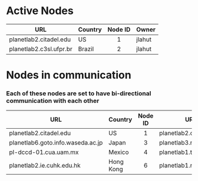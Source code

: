 # Active Nodes

| URL                     | Country | Node ID | Owner  |
| ----------------------- | ------- | :-----: | ------ |
| planetlab2.citadel.edu  | US      |    1    | jlahut |
| planetlab2.c3sl.ufpr.br | Brazil  |    2    | jlahut |


# Nodes in communication
### Each of these nodes are set to have bi-directional communication with each other

| URL                               | Country   | Node ID | URL                     | Country | Node ID | Owner  |
| --------------------------------- | --------- | :-----: | ----------------------- | ------- | :-----: | ------ |
| planetlab2.citadel.edu            | US        |    1    | planetlab2.c3sl.ufpr.br | Brazil  |    2    | jlahut |
| planetlab6.goto.info.waseda.ac.jp | Japan     |    3    | planetlab3.rutgers.edu  | US      |    5    | jlahut |
| pl-dccd-01.cua.uam.mx             | Mexico    |    4    | planetlab1.temple.edu   | US      |    7    | jlahut |
| planetlab2.ie.cuhk.edu.hk         | Hong Kong |    6    | planetlab1.rutgers.edu  | 8       |   US    | jlahut |